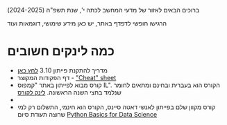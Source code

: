 ברוכים הבאים לאזור של מדעי המחשב לכתה י', שנת תשפ"ה (2024-2025)

הרגישו חופשי לדפדף באתר, יש כאן מידע שימושי, דוגמאות ועוד

# כמה לינקים חשובים
- מדריך להתקנת פייתון 3.10 [לחץ כאן](https://github.com/weiss-gal/data_science_project/blob/main/manuals/install_python_310.md)
- דף הפקודות המקוצר - ["Cheat" sheet](https://github.com/weiss-gal/data_science_project/blob/main/manuals/python_cheat_sheet.pdf)
- קורס מבוא לפייתון באתר "קמפוס IL". הקורס הוא בעברית ובחינם ומתאים לחומר שנלמד בחצי השנה הראשונה.
[לינק לקורס](https://campus.gov.il/course/cs-gov-pythonselfpy101-he/)
- 
- קורס מקוון שלם בפייתון לאנשי דאטה סיינס, הקורס הוא חינמי, התשלום רק למי שרוצה תעודת סיום [Python Basics for Data Science](https://learning.edx.org/course/course-v1:IBM+PY0101EN+2T2021/home)

